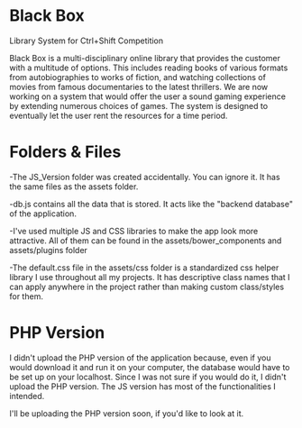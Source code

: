 # Black Box
Library System for Ctrl+Shift Competition

Black Box is a multi-disciplinary online library that provides the customer with a multitude of options. This includes reading books of various formats from autobiographies to works of fiction, and watching collections of movies from famous documentaries  to the latest thrillers. We are now working on a system that would offer the user a sound gaming experience by extending numerous choices of games. The system is designed to eventually let the user rent the resources for a time period.

# Folders & Files
-The JS_Version folder was created accidentally. You can ignore it. It has the same files as the assets folder.

-db.js contains all the data that is stored. It acts like the "backend database" of the application.

-I've used multiple JS and CSS libraries to make the app look more attractive. All of them can be found in the assets/bower_components and assets/plugins folder

-The default.css file in the assets/css folder is a standardized css helper library I use throughout all my projects. It has descriptive class names that I can apply anywhere in the project rather than making custom class/styles for them.

# PHP Version
I didn't upload the PHP version of the application because, even if you would download it and run it on your computer, the database would have to be set up on your localhost. Since I was not sure if you would do it, I didn't upload the PHP version. The JS version has most of the functionalities I intended. 


I'll be uploading the PHP version soon, if you'd like to look at it.
